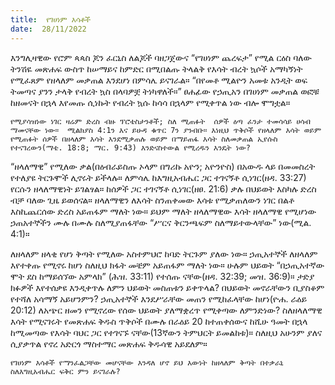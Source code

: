 ```yaml
---
title:  የገሀነም እሳቶች
date:  28/11/2022
---
```


እንግሊዛዊው የሮም ጳጳስ ጆን ፈርኒስ ለልጆች ባዘጋጀውና “የገሀነም ጨረፍታ” የሚል ርዕስ ባለው ትንሽዬ መጽሐፍ ውስጥ ከሠማይና ከምድር በሚበልጡ ትላልቅ የእሳት ብረት ኳሶች አማካኝነት የሚፈጸም የዘላለም መቃጠል እንደሆነ በምሳሌ ይናገራል። “በየመቶ ሚልዮን አመቱ አንዲት ወፍ ትመጣና ያንን ታላቅ የብረት ኳስ በላባዎቿ ትነካዋለች።” ፀሐፊው የኃጢአን በገሀነም መቃጠል ወፎቹ ከዘመናት በኋላ እየመጡ ሲነኩት የብረት ኳሱ ከሳሳ በኋላም የሚቀጥል ነው ብሎ ሞግቷል።

`የሚያሳዝነው ነገር ዛሬም ድረስ ብዙ ፕሮቴስታንቶች; ስለ ሚጠፉት  ሰዎች ዕጣ ፈንታ ተመሳሳይ ሀሳብ ማመናቸው ነው።  ሚልክያስ 4:1ን እና ይሁዳ ቁጥር 7ን ያንብቡ። እነዚህ ጥቅሶች የዘላለም እሳት ወይም የሚጠፉት ሰዎች በዘላለም እሳት እንደሚቃጠሉ ወይም በማይጠፋ እሳት ስለመቃጠል ኢየሱስ የተናገረውን(ማቴ. 18:8; ማር. 9:43) እንድናስተውል የሚረዱን እንዴት ነው?`

“ዘላለማዊ” የሚለው ቃል(በዕብራይስጡ ኦላም በግሪኩ አዮን; አዮንዮስ) በአውዱ ላይ በመመስረት የተለያዩ ትርጉሞች ሊኖሩት ይችላሉ። ለምሳሌ ከእግዚአብሔር ጋር ተገናኝቶ ሲነገር(ዘዳ. 33:27) የርሱን ዘላለማዊነት ይገልፃል። ከሰዎች ጋር ተገናኝቶ ሲነገር(ዘፀ. 21:6) ቃሉ በህይወት እስካሉ ድረስ ብቻ ባለው ጊዜ ይወሰናል። ዘላለማዊን ለእሳት ስንጠቀመው እሳቱ የሚቃጠለውን ነገር በልቶ እስኪጨርሰው ድረስ አይጠፋም ማለት ነው። ይህም ማለት ዘላለማዊው እሳት ዘላለማዊ የሚሆነው ኃጠአተኞችን ሙሉ በሙሉ ስለሚያጠፋቸው “ሥርና ቅርንጫፍም ስለማይተውላቸው” ነው(ሚል. 4:1)።

ለዘላለም ዘላቂ የሆነ ቅጣት የሚለው አስተምህሮ ከባድ ትርጉም ያለው ነው። ኃጢአተኞች ለዘላለም እየተቀጡ የሚኖሩ ከሆነ ስለዚህ ክፋት መቼም አይጠፋም ማለት ነው። ሁሉም ህይወት “በኃጢአተኛው ሞት ደስ ከማይሰኘው አምላክ” (ሕዝ. 33:11) የተሰጡ ናቸው(ዘዳ. 32:39; መዝ. 36:9)። ታድያ ክፉዎች እየተሰቃዩ እንዲቀጥሉ ለምን ህይወት መስጠቱን ይቀጥላል? በህይወት መኖራቸውን ቢያስቆም የተሻለ አሳማኝ አይሆንምን? ኃጢአተኞች እንደሥራቸው መጠን የሚከፈላቸው ከሆነ(ዮሐ. ራዕይ 20:12) ለአጭር ዘመን የሚኖረው የሰው ህይወት ያለማቋረጥ የሚቀጣው ለምንድነው? ስለዘላለማዊ እሳት የሚናገሩት የመጽሐፍ ቅዱስ ጥቅሶች በሙሉ በራዕይ 20 ከተጠቀሰውና ከሺሁ ዓመት በኋላ ከሚመጣው የእሳት ባህር ጋር የተገናኙ ናቸው(13ኛውን ትምህርት ይመልከቱ)። ስለዚህ አሁንም ያለና ሲያቃጥል የኖረ አድርጎ ማስተማር መጽሐፍ ቅዱሳዊ አይደለም።

`የገሀነም እሳቶች የማንፈልጋቸው መሆናቸው እንዳለ ሆኖ ይህ እውነት ከዘላለም ቅጣት በተቃራኒ ስለእግዚአብሔር ፍቅር ምን ይናገራሉ?`